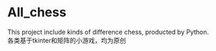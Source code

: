 # All_chess
This project include kinds of difference chess, producted by Python.   
各类基于tkinter和矩阵的小游戏，均为原创

